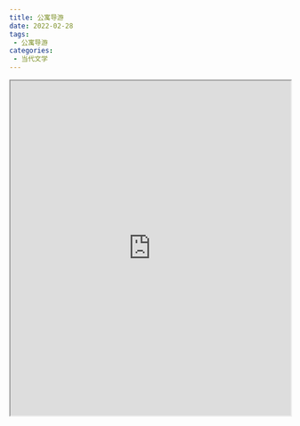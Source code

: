 ```yaml
---
title: 公寓导游
date: 2022-02-28
tags:
 - 公寓导游
categories:
 - 当代文学
---
```




<iframe src="http://localhost:8080/pdf/web/viewer.html?file=https://vkceyugu.cdn.bspapp.com/VKCEYUGU-e9075d72-0451-48df-afe1-d46932ae4554/3fd0d707-e732-409e-a6bd-905b79a4a45d.pdf" width="100%" height="600px"></iframe>